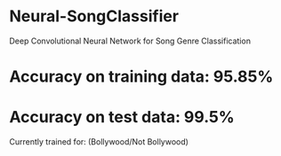 # Neural-SongClassifier
Deep Convolutional Neural Network for Song Genre Classification

# Accuracy on training data: 95.85% <br />
# Accuracy on test data: 99.5%

Currently trained for:
(Bollywood/Not Bollywood) 
